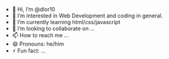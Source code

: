 - 👋 Hi, I’m @dlor10
- 👀 I’m interested in Web Development and coding in general.
- 🌱 I’m currently learning html/css/javascript
- 💞️ I’m looking to collaborate on ...
- 📫 How to reach me ...
- 😄 Pronouns: he/him
- ⚡ Fun fact: ...

<!---
dlor10/dlor10 is a ✨ special ✨ repository because its `README.md` (this file) appears on your GitHub profile.
You can click the Preview link to take a look at your changes.
--->
